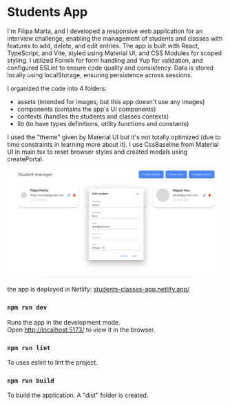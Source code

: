 # Students App

I'm Filipa Marta, and I developed a responsive web application for an interview challenge, enabling the management of students and classes with features to add, delete, and edit entries. The app is built with React, TypeScript, and Vite, styled using Material UI, and CSS Modules for scoped styling. I utilized Formik for form handling and Yup for validation, and configured ESLint to ensure code quality and consistency. Data is stored locally using localStorage, ensuring persistence across sessions.

I organized the code into 4 folders:

- assets (intended for images, but this app doesn't use any images)
- components (contains the app's UI components)
- contexts (handles the students and classes contexts)
- lib (to have types definitions, utility functions and constants)

I used the "theme" given by Material UI but it's not totally optimized (due to time constraints in learning more about it).
I use CssBaseline from Material UI in main.tsx to reset browser styles and created modals using createPortal.

![App Image](https://github.com/filipamarta/students-app-crud/blob/main/src/assets/edit-student.png)

the app is deployed in Netlify: [students-classes-app.netlify.app/](https://students-classes-app.netlify.app/)

### `npm run dev`

Runs the app in the development mode.\
Open [http://localhost:5173/](http://localhost:5173/) to view it in the browser.

### `npm run lint`

To uses eslint to lint the project.

### `npm run build`

To build the application. A "dist" folder is created.
